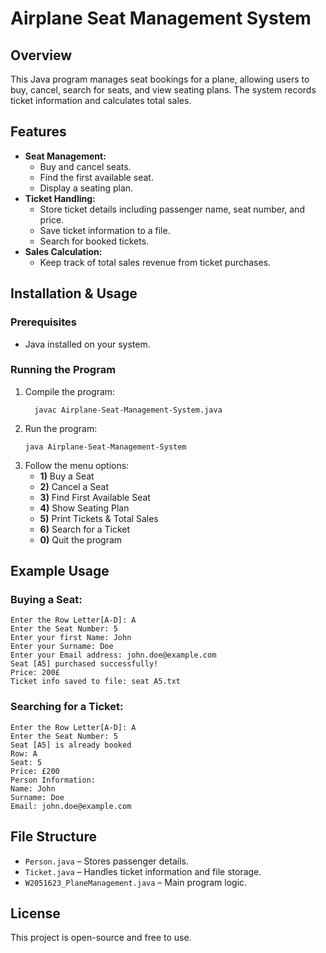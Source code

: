 # Airplane Seat Management System

## Overview

This Java program manages seat bookings for a plane, allowing users to buy, cancel, search for seats, and view seating plans. The system records ticket information and calculates total sales.

## Features

- **Seat Management:**
  - Buy and cancel seats.
  - Find the first available seat.
  - Display a seating plan.
- **Ticket Handling:**
  - Store ticket details including passenger name, seat number, and price.
  - Save ticket information to a file.
  - Search for booked tickets.
- **Sales Calculation:**
  - Keep track of total sales revenue from ticket purchases.

## Installation & Usage

### Prerequisites

- Java installed on your system.

### Running the Program

1. Compile the program:
   ```
     javac Airplane-Seat-Management-System.java
   ```
2. Run the program:
   ```
   java Airplane-Seat-Management-System
   ```
3. Follow the menu options:
   - **1)** Buy a Seat
   - **2)** Cancel a Seat
   - **3)** Find First Available Seat
   - **4)** Show Seating Plan
   - **5)** Print Tickets & Total Sales
   - **6)** Search for a Ticket
   - **0)** Quit the program

## Example Usage

### Buying a Seat:

```
Enter the Row Letter[A-D]: A
Enter the Seat Number: 5
Enter your first Name: John
Enter your Surname: Doe
Enter your Email address: john.doe@example.com
Seat [A5] purchased successfully!
Price: 200£
Ticket info saved to file: seat A5.txt
```

### Searching for a Ticket:

```
Enter the Row Letter[A-D]: A
Enter the Seat Number: 5
Seat [A5] is already booked
Row: A
Seat: 5
Price: £200
Person Information:
Name: John
Surname: Doe
Email: john.doe@example.com
```

## File Structure

- `Person.java` – Stores passenger details.
- `Ticket.java` – Handles ticket information and file storage.
- `W2051623_PlaneManagement.java` – Main program logic.

## License

This project is open-source and free to use.


